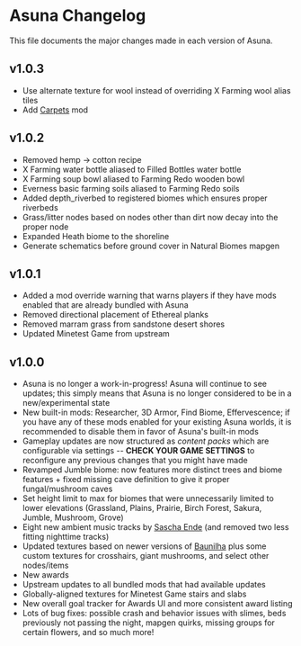 # Asuna Changelog

This file documents the major changes made in each version of Asuna.

## v1.0.3

- Use alternate texture for wool instead of overriding X Farming wool alias tiles
- Add [Carpets](https://content.luanti.org/packages/bell07/carpets/) mod

## v1.0.2

- Removed hemp -> cotton recipe
- X Farming water bottle aliased to Filled Bottles water bottle
- X Farming soup bowl aliased to Farming Redo wooden bowl
- Everness basic farming soils aliased to Farming Redo soils
- Added depth_riverbed to registered biomes which ensures proper riverbeds
- Grass/litter nodes based on nodes other than dirt now decay into the proper node
- Expanded Heath biome to the shoreline
- Generate schematics before ground cover in Natural Biomes mapgen

## v1.0.1

- Added a mod override warning that warns players if they have mods enabled that are already bundled with Asuna
- Removed directional placement of Ethereal planks
- Removed marram grass from sandstone desert shores
- Updated Minetest Game from upstream

## v1.0.0

- Asuna is no longer a work-in-progress! Asuna will continue to see updates; this simply means that Asuna is no longer considered to be in a new/experimental state
- New built-in mods: Researcher, 3D Armor, Find Biome, Effervescence; if you have any of these mods enabled for your existing Asuna worlds, it is recommended to disable them in favor of Asuna's built-in mods
- Gameplay updates are now structured as *content packs* which are configurable via settings -- **CHECK YOUR GAME SETTINGS** to reconfigure any previous changes that you might have made
- Revamped Jumble biome: now features more distinct trees and biome features + fixed missing cave definition to give it proper fungal/mushroom caves
- Set height limit to max for biomes that were unnecessarily limited to lower elevations (Grassland, Plains, Prairie, Birch Forest, Sakura, Jumble, Mushroom, Grove)
- Eight new ambient music tracks by [Sascha Ende](https://filmmusic.io/) (and removed two less fitting nighttime tracks)
- Updated textures based on newer versions of [Baunilha](https://content.luanti.org/packages/Mirtilo/baunilha/) plus some custom textures for crosshairs, giant mushrooms, and select other nodes/items
- New awards
- Upstream updates to all bundled mods that had available updates
- Globally-aligned textures for Minetest Game stairs and slabs
- New overall goal tracker for Awards UI and more consistent award listing
- Lots of bug fixes: possible crash and behavior issues with slimes, beds previously not passing the night, mapgen quirks, missing groups for certain flowers, and so much more!